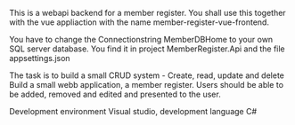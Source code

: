 
This is a webapi backend for a member register. You shall use this together with the vue appliaction with the name 
member-register-vue-frontend.


You have to change the Connectionstring MemberDBHome to your own SQL server database. 
You find it in project MemberRegister.Api and the file appsettings.json


The task is to build a small CRUD system - Create, read, update and delete Build a small webb application, a member register. 
Users should be able to be added, removed and edited and presented to the user. 

Development environment Visual studio, development language C#